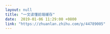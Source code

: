```yaml
---
layout: null
title: "一文读懂前端缓存"
date:  2019-01-06 11:29:00 +0800
link: "https://zhuanlan.zhihu.com/p/44789005"
---
```

